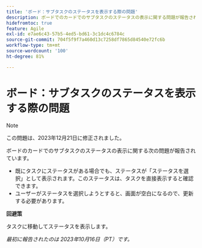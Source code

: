 ```yaml
---
title: 'ボード：サブタスクのステータスを表示する際の問題'
description: ボードでのカードでのサブタスクのステータスの表示に関する問題が報告されました。
hidefromtoc: true
feature: Agile
exl-id: e7ae6c43-57b5-4ed5-bd61-3c1dc4c6784c
source-git-commit: 704f5f9f7a460d13c7258df7865d84540e72fc6b
workflow-type: tm+mt
source-wordcount: '100'
ht-degree: 81%

---
```


# ボード：サブタスクのステータスを表示する際の問題

>[!NOTE]
>
>この問題は、2023年12月21日に修正されました。

ボードのカードでのサブタスクのステータスの表示に関する次の問題が報告されています。

* 既にタスクにステータスがある場合でも、ステータスが「ステータスを選択」として表示されます。このステータスは、タスクを直接表示すると確認できます。
* ユーザーがステータスを選択しようとすると、画面が空白になるので、更新する必要があります。

**回避策**

タスクに移動してステータスを表示します。

_最初に報告されたのは 2023年10月16日（PT）です。_
